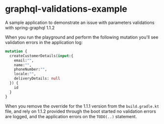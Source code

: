 # graphql-validations-example

A sample application to demonstrate an issue with parameters validations with spring-graphql 1.1.2


When you run the playground and perform the following mutation you'll see validation errors in the application log:

```graphql
mutation {
  createCustomerDetails(input:{
    email:"",
    name:"",
    phoneNumber:"",
    locale:"",
    deliveryDetails: null
  }) {
    id
  }
}
```

When you remove the override for the 1.1.1 version from the `build.gradle.kt` file, and rely on 1.1.2 provided through the boot started no validation errors are logged, and the application errors on the `TODO(..)` statement.
